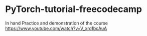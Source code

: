 # PyTorch-tutorial-freecodecamp
In hand Practice and demonstration of the course https://www.youtube.com/watch?v=V_xro1bcAuA
